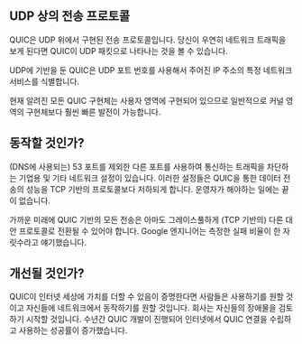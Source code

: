 <!--
## Transfer protocol over UDP

QUIC is a transfer protocol implemented on top of UDP. If you watch your network
traffic casually, you will see QUIC appear as UDP packets.

Based on UDP it also then uses UDP port numbers to identify specific network
services on a given IP address.

All known QUIC implementations are currently in user-space, which allows for
more rapid evolution than kernel-space implementations typically allow.
-->

## UDP 상의 전송 프로토콜

QUIC은 UDP 위에서 구현된 전송 프로토콜입니다. 
당신이 우연히 네트워크 트래픽을 보게 된다면 QUIC이 UDP 패킷으로 나타나는 것을 볼 수 있습니다.

UDP에 기반을 둔 QUIC은 UDP 포트 번호를 사용해서 주어진 IP 주소의 특정 네트워크 서비스를 식별합니다.

현재 알려진 모든 QUIC 구현체는 사용자 영역에 구현되어 있으므로 일반적으로 커널 영역의 구현체보다 훨씬 빠른 발전이 가능합니다.

<!--
## Will it work?

There are enterprises and other network setups that block UDP traffic on other
ports than 53 (used for DNS). Others throttle such data in ways that makes
QUIC perform worse than TCP based protocols. There is no end to what some
operators may do.

For the foreseeable future, all use of QUIC-based transports will probably
have to be able to gracefully fall-back to another (TCP-based) alternative.
Google engineers have previously mentioned measured failure rates in the low
single-digit percentages.
-->

## 동작할 것인가?

(DNS에 사용되는) 53 포트를 제외한 다른 포트를 사용하여 통신하는 트래픽을 차단하는 기업용 및 기타 네트워크 설정이 있습니다.
이러한 설정들은 QUIC을 통한 데이터 전송의 성능을 TCP 기반의 프로토콜보다 저하되게 합니다. 운영자가 해야하는 일에는 끝이 없습니다.

가까운 미래에 QUIC 기반의 모든 전송은 아마도 그레이스풀하게 (TCP 기반의) 다른 대안 프로토콜로
전환될 수 있어야 합니다. Google 엔지니어는 측정한 실패 비율이 한 자릿수라고 얘기했습니다.

<!--
## Will it improve?

Chances are that if QUIC proves to be a valuable addition to the Internet
world, people will want to use it and they will want it to function in their
networks and then companies may start to reconsider their obstacles. During
the years the development of QUIC has progressed, the success rate for
establishing and using QUIC connections across the Internet has increased.
-->

## 개선될 것인가?

QUIC이 인터넷 세상에 가치를 더할 수 있음이 증명한다면 사람들은 사용하기를 원할 것이고 자신들에
네트워크에서 동작하기를 원할 것입니다. 회사는 자신들의 장애물을 검토하기 시작할 것입니다.
수년간 QUIC 개발이 진행되어 인터넷에서 QUIC 연결을 수립하고 사용하는 성공률이 증가했습니다.
